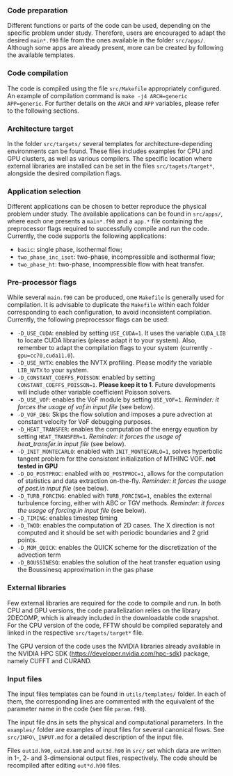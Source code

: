### Code preparation 
Different functions or parts of the code can be used, depending on the specific problem under study. Therefore, users are encouraged to adapt the desired `main*.f90` file from the ones available in the folder `src/apps/`. Although some apps are already present, more  can be created by following the available templates.

### Code compilation
The code is compiled using the file `src/Makefile` appropriately configured. An example of compilation command is `make -j4 ARCH=generic APP=generic`. For further details on the `ARCH` and `APP` variables, please refer to the following sections.

### Architecture target
In the folder `src/targets/` several templates for architecture-depending environments can be found. These files includes examples for CPU and GPU clusters, as well as various compilers. The specific location where external libraries are installed can be set in the files `src/tagets/target*`, alongside the desired compilation flags.

### Application selection 
Different applications can be chosen to better reproduce the physical problem under study. The available applications can be found in `src/apps/`, where each one presents a `main*.f90` and a `app.*` file containing the preprocessor flags required to successfully compile and run the code.
Currently, the code supports the following applications:
 * `basic`: single phase, isothermal flow;
 * `two_phase_inc_isot`: two-phase, incompressible and isothermal flow;
 * `two_phase_ht`: two-phase, incompressible flow with heat transfer.

### Pre-processor flags
While several `main.f90` can be produced, one `Makefile` is generally used for compilation. It is advisable to duplicate the `Makefile` within each folder corresponding to each configuration, to avoid inconsistent compilation.
Currently, the following preprocessor flags can be used:
 * `-D_USE_CUDA`:                  enabled by setting `USE_CUDA=1`. It uses the variable `CUDA_LIB` to locate CUDA libraries (please adapt it to your system). Also, remember to adapt the compilation flags to your system (currently `-gpu=cc70,cuda11.0`).
 * `-D_USE_NVTX`:                  enables the NVTX profiling. Please modify the variable `LIB_NVTX` to your system.
 * `-D_CONSTANT_COEFFS_POISSON`:   enabled by setting `CONSTANT_COEFFS_POISSON=1`. **Please keep it to 1**. Future developments will include other variable coefficient Poisson solvers.
 * `-D_USE_VOF`:                   enables the VoF module by setting `USE_VOF=1`. _Reminder: it forces the usage of vof.in input file_ (see below). 
 * `-D_VOF_DBG`:                   Skips the flow solution and imposes a pure advection at constant velocity for VoF debugging purposes. 
 * `-D_HEAT_TRANSFER`:             enables the computation of the energy equation by setting `HEAT_TRANSFER=1`. _Reminder: it forces the usage of heat_transfer.in input file_ (see below). 
 * `-D_INIT_MONTECARLO`:           enabled with `INIT_MONTECARLO=1`, solves hyperbolic tangent problem for tthe consistent initialization of MTHINC VOF. **not tested in GPU**
 * `-D_DO_POSTPROC`:               enabled with `DO_POSTPROC=1`, allows for the computation of statistics and data extraction on-the-fly.  _Reminder: it forces the usage of post.in input file_ (see below). 
 * `-D_TURB_FORCING`:              enabled with `TURB_FORCING=1`, enables the external turbulence forcing, either with ABC or TGV methods.  _Reminder: it forces the usage of forcing.in input file_ (see below). 
 * `-D_TIMING`:                    enables timestep timing
 * `-D_TWOD`:                      enables the computation of 2D cases. The X direction is not computed and it should be set with periodic boundaries and 2 grid points.
 * `-D_MOM_QUICK`:                 enables the QUICK scheme for the discretization of the advection term
 * `-D_BOUSSINESQ`:                enables the solution of the heat transfer equation using the Boussinesq approximation in the gas phase

### External libraries
Few external libraries are required for the code to compile and run. In both CPU and GPU versions, the code parallelization relies on the library 2DECOMP, which is already included in the downloadable code snapshot. For the CPU version of the code, FFTW should be compiled separately and linked in the respective `src/tagets/target*` file. 

The GPU version of the code uses the NVIDIA libraries already available in the NVIDIA HPC SDK (https://developer.nvidia.com/hpc-sdk) package, namely CUFFT and CURAND.

### Input files
The input files templates can be found in `utils/templates/` folder. In each of them, the corresponding lines are commented with the equivalent of the parameter name in the code (see file `param.f90`).

The input file dns.in sets the physical and computational parameters. In the `examples/` folder are examples of input files for several canonical flows. See `src/INFO\_INPUT.md` for a detailed description of the input file.

Files `out1d.h90`, `out2d.h90` and `out3d.h90` in `src/` set which data are written in 1-, 2- and 3-dimensional output files, respectively. The code should be recompiled after editing `out*d.h90` files.


